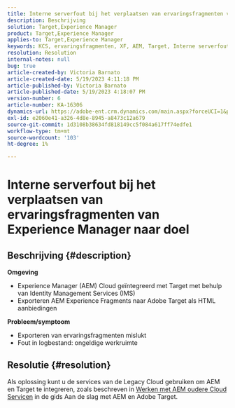 ```yaml
---
title: Interne serverfout bij het verplaatsen van ervaringsfragmenten van Experience Manager naar doel
description: Beschrijving
solution: Target,Experience Manager
product: Target,Experience Manager
applies-to: Target,Experience Manager
keywords: KCS, ervaringsfragmenten, XF, AEM, Target, Interne serverfout
resolution: Resolution
internal-notes: null
bug: true
article-created-by: Victoria Barnato
article-created-date: 5/19/2023 4:11:18 PM
article-published-by: Victoria Barnato
article-published-date: 5/19/2023 4:18:07 PM
version-number: 6
article-number: KA-16306
dynamics-url: https://adobe-ent.crm.dynamics.com/main.aspx?forceUCI=1&pagetype=entityrecord&etn=knowledgearticle&id=dc6cf9c4-5ff6-ed11-8848-6045bd0065b6
exl-id: e2060e41-a326-4d8e-8945-a8473c12a679
source-git-commit: 1d3108b38634fd818149cc5f084a617ff74edfe1
workflow-type: tm+mt
source-wordcount: '103'
ht-degree: 1%

---
```


# Interne serverfout bij het verplaatsen van ervaringsfragmenten van Experience Manager naar doel

## Beschrijving {#description}

<b>Omgeving</b>
- Experience Manager (AEM) Cloud geïntegreerd met Target met behulp van Identity Management Services (IMS)
- Exporteren AEM Experience Fragments naar Adobe Target als HTML aanbiedingen

<b>Probleem/symptoom</b>
- Exporteren van ervaringsfragmenten mislukt
- Fout in logbestand: ongeldige werkruimte



## Resolutie {#resolution}


Als oplossing kunt u de services van de Legacy Cloud gebruiken om AEM en Target te integreren, zoals beschreven in [Werken met AEM oudere Cloud Servicen](https://experienceleague.adobe.com/docs/experience-manager-learn/aem-target-tutorial/aem-target-implementation/using-aem-cloud-services.html) in de gids Aan de slag met AEM en Adobe Target.
